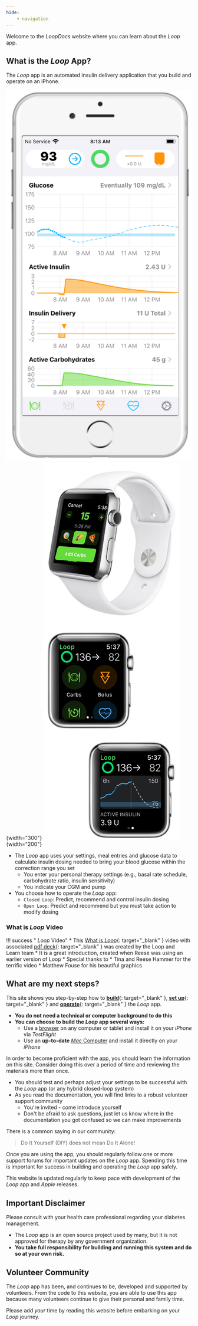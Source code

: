 ```yaml
---
hide:
    - navigation
---
```


Welcome to the *LoopDocs* website where you can learn about the *Loop* app.

## What is the *Loop* App?

The *Loop* app is an automated insulin delivery application that you build and operate on an iPhone.

![Loop main display on phone](img/phone-loop-3.svg){width="300"}
![Loop watch screen on watch](img/watch-loop-3.svg){width="200"}

* The *Loop* app uses your settings, meal entries and glucose data to calculate insulin dosing needed to bring your blood glucose within the correction range you set
    * You enter your personal therapy settings (e.g., basal rate schedule, carbohydrate ratio, insulin sensitivity)
    * You indicate your CGM and pump
* You choose how to operate the *Loop* app:
    * <code>Closed Loop</code>: Predict, recommend and control insulin dosing
    * <code>Open Loop</code>: Predict and recommend but you must take action to modify dosing

### What is&nbsp;_<span translate="no">Loop</span>_&nbsp;Video

!!! success "&nbsp;_<span translate="no">Loop</span>_&nbsp;Video"
    * This [What is&nbsp;_<span translate="no">Loop</span>_](https://youtu.be/64qhgnmkyAE){: target="_blank" } video with associated [pdf deck](http://www.loopandlearn.org/wp-content/uploads/2021/05/What-is-Loop.pdf){: target="_blank" } was created by the&nbsp;<span translate="no">Loop and Learn</span>&nbsp;team
    * It is a great introduction, created when Reese was using an earlier version of Loop
    * Special thanks to 
        * Tina and Reese Hammer for the terrific video
        * Matthew Fouse for his beautiful graphics

## What are my next steps?

This site shows you step-by-step how to [**build**](intro/requirements.md){: target="_blank" }, [**set up**](loop-3/loop-3-overview.md){: target="_blank" } and [**operate**](operation/loop/open-loop.md){: target="_blank" } the *Loop* app.

* **You do not need a technical or computer background to do this**
* **You can choose to build the *Loop* app several ways:**
    * Use a [browser](gh-actions/gh-overview.md) on any computer or tablet and install it on your *iPhone* via *TestFlight*
    * Use an **up-to-date** [*Mac* Computer](build/overview.md) and install it directly on your *iPhone*

In order to become proficient with the app, you should learn the information on this site. Consider doing this over a period of time and reviewing the materials more than once.

* You should test and perhaps adjust your settings to be successful with the *Loop* app (or any hybrid closed-loop system)
* As you read the documentation, you will find links to a robust volunteer support community
    * You're invited - come introduce yourself
    * Don't be afraid to ask questions, just let us know where in the documentation you got confused so we can make improvements

There is a common saying in our community:

> Do It Yourself (DIY) does not mean Do It Alone!

Once you are using the app, you should regularly follow one or more support forums for important updates on the *Loop* app. Spending this time is important for success in building and operating the *Loop* app safely.

This website is updated regularly to keep pace with development of the *Loop* app and *Apple* releases.

## Important Disclaimer

Please consult with your health care professional regarding your diabetes management.

* The *Loop* app is an open source project used by many, but it is not approved for therapy by any government organization.
* **You take full responsibility for building and running this system and do so at your own risk.**

## Volunteer Community

The *Loop* app has been, and continues to be, developed and supported by volunteers. From the code to this website, you are able to use this app because many volunteers continue to give their personal and family time.

Please add *your* time by reading this website before embarking on your *Loop* journey.
